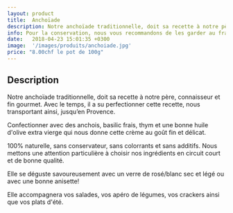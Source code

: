 ```yaml
---
layout: product
title:  Anchoïade
description: Notre anchoïade traditionnelle, doit sa recette à notre père, connaisseur et fin gourmet. Avec le temps, il a su perfectionner cette recette, nous transportant ainsi, jusqu’en Provence.
info: Pour la conservation, nous vous recommandons de les garder au frais à 4° max.<br/>Après ouverture, elle se conserve environ 5 à 15 jours.
date:   2018-04-23 15:01:35 +0300
image:  '/images/produits/anchoiade.jpg'
price: "8.00chf le pot de 100g"
---
```


## Description

Notre anchoïade traditionnelle, doit sa recette à notre père, connaisseur et fin gourmet. Avec le temps, il a su perfectionner cette recette, nous transportant ainsi, jusqu’en Provence.

Confectionner avec des anchois, basilic frais, thym et une bonne huile d'olive extra vierge qui nous donne cette crème au goût fin et délicat.

100% naturelle, sans conservateur, sans colorrants et sans additifs. Nous mettons une attention particulière à choisir nos ingrédients en circuit court et de bonne qualité.

Elle se déguste savoureusement avec un  verre de rosé/blanc sec et légé ou avec une bonne anisette!

Elle accompagnera vos salades, vos apéro de légumes, vos crackers ainsi que vos plats d'été.